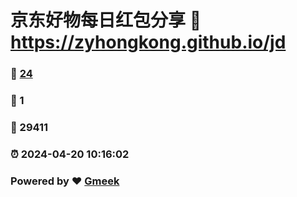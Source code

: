 # 京东好物每日红包分享 :link: https://zyhongkong.github.io/jd 
### :page_facing_up: [24](https://zyhongkong.github.io/jd/tag.html) 
### :speech_balloon: 1 
### :hibiscus: 29411 
### :alarm_clock: 2024-04-20 10:16:02 
### Powered by :heart: [Gmeek](https://github.com/Meekdai/Gmeek)
